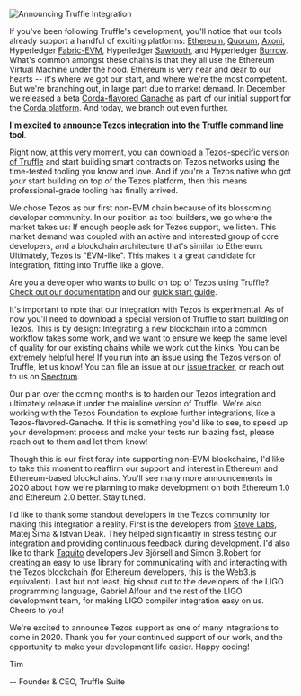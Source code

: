 ![Announcing Truffle Integration](/img/blog/branching-out-announcing-tezos-support-in-truffle/chameleon-t3-truffle-blog-header.png)

If you've been following Truffle's development, you'll notice that our tools already support a handful of exciting platforms: [Ethereum](https://ethereum.org/), [Quorum](https://www.goquorum.com/), [Axoni](https://axoni.com/technology/), Hyperledger [Fabric-EVM](https://github.com/hyperledger/fabric-chaincode-evm), Hyperledger [Sawtooth](https://www.hyperledger.org/projects/sawtooth), and Hyperledger [Burrow](https://www.hyperledger.org/projects/hyperledger-burrow). What's common amongst these chains is that they all use the Ethereum Virtual Machine under the hood. Ethereum is very near and dear to our hearts -- it's where we got our start, and where we're the most competent. But we're branching out, in large part due to market demand. In December we released a beta [Corda-flavored Ganache](/blog/unwrap-the-corda-flavored-ganache-beta) as part of our initial support for the [Corda platform](https://www.r3.com/corda-platform/). And today, we branch out even further. 

**I'm excited to announce Tezos integration into the Truffle command line tool**. 

Right now, at this very moment, you can [download a Tezos-specific version of Truffle](/docs/tezos/truffle/quickstart) and start building smart contracts on Tezos networks using the time-tested tooling you know and love. And if you're a Tezos native who got _your_ start building on top of the Tezos platform, then this means professional-grade tooling has finally arrived. 

We chose Tezos as our first non-EVM chain because of its blossoming developer community. In our position as tool builders, we go where the market takes us: If enough people ask for Tezos support, we listen. This market demand was coupled with an active and interested group of core developers, and a blockchain architecture that's similar to Ethereum. Ultimately, Tezos is "EVM-like". This makes it a great candidate for integration, fitting into Truffle like a glove. 

Are you a developer who wants to build on top of Tezos using Truffle? [Check out our documentation](/docs/tezos/truffle/quickstart) and our [quick start guide](/docs/tezos/truffle/quickstart).

It's important to note that our integration with Tezos is experimental. As of now you'll need to download a special version of Truffle to start building on Tezos. This is by design: Integrating a new blockchain into a common workflow takes some work, and we want to ensure we keep the same level of quality for our existing chains while we work out the kinks. You can be extremely helpful here! If you run into an issue using the Tezos version of Truffle, let us know! You can file an issue at our [issue tracker](https://github.com/trufflesuite/truffle/issues), or reach out to us on [Spectrum](https://spectrum.chat/trufflesuite).

Our plan over the coming months is to harden our Tezos integration and ultimately release it under the mainline version of Truffle. We're also working with the Tezos Foundation to explore further integrations, like a Tezos-flavored-Ganache. If this is something you'd like to see, to speed up your development process and make your tests run blazing fast, please reach out to them and let them know! 

Though this is our first foray into supporting non-EVM blockchains, I'd like to take this moment to reaffirm our support and interest in Ethereum and Ethereum-based blockchains. You'll see many more announcements in 2020 about how we're planning to make development on both Ethereum 1.0 and Ethereum 2.0 better. Stay tuned.

I'd like to thank some standout developers in the Tezos community for making this integration a reality. First is the developers from [Stove Labs](https://stove-labs.com/), Matej Šima & Istvan Deak. They helped significantly in stress testing our integration and providing continuous feedback during development. I'd also like to thank [Taquito](https://tezostaquito.io/) developers Jev Björsell and Simon B.Robert for creating an easy to use library for communicating with and interacting with the Tezos blockchain (for Ethereum developers, this is the Web3.js equivalent). Last but not least, big shout out to the developers of the LIGO programming language, Gabriel Alfour and the rest of the LIGO development team, for making LIGO compiler integration easy on us. Cheers to you! 

We're excited to announce Tezos support as one of many integrations to come in 2020. Thank you for your continued support of our work, and the opportunity to make your development life easier. Happy coding!

Tim

-- Founder & CEO, Truffle Suite
